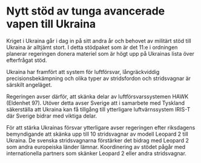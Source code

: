 # Nytt stöd av tunga avancerade vapen till Ukraina

Kriget i Ukraina går i dag in på sitt andra år och behovet av militärt stöd till Ukraina är alltjämt stort. I detta stödpaket som är det 11:e i ordningen planerar regeringen donera materiel som är högt upp på Ukrainas lista över efterfrågat stöd.

Ukraina har framfört att system för luftförsvar, långräckviddig precisionsbekämpning och olika typer av stridsfordon och stridsvagnar är särskilt angeläget.

Regeringen avser därför, att skänka delar av luftförsvarssystemen HAWK (Eldenhet 97). Utöver detta avser Sverige att i samarbete med Tyskland säkerställa att Ukraina kan få tillgång till ytterligare luftvärnssystem IRIS-T där Sverige bidrar med viktiga delar.

För att stärka Ukrainas försvar ytterligare avser regeringen efter riksdagens bemyndigande att skänka upp till 10 stridsvagnar av modell Leopard 2 till Ukraina. De svenska stridsvagnarna förstärker det bidrag med Leopard 2 som andra europeiska länder lämnar. Koordinering av stödet pågår med internationella partners som skänker Leopard 2 eller andra stridsvagnar.
